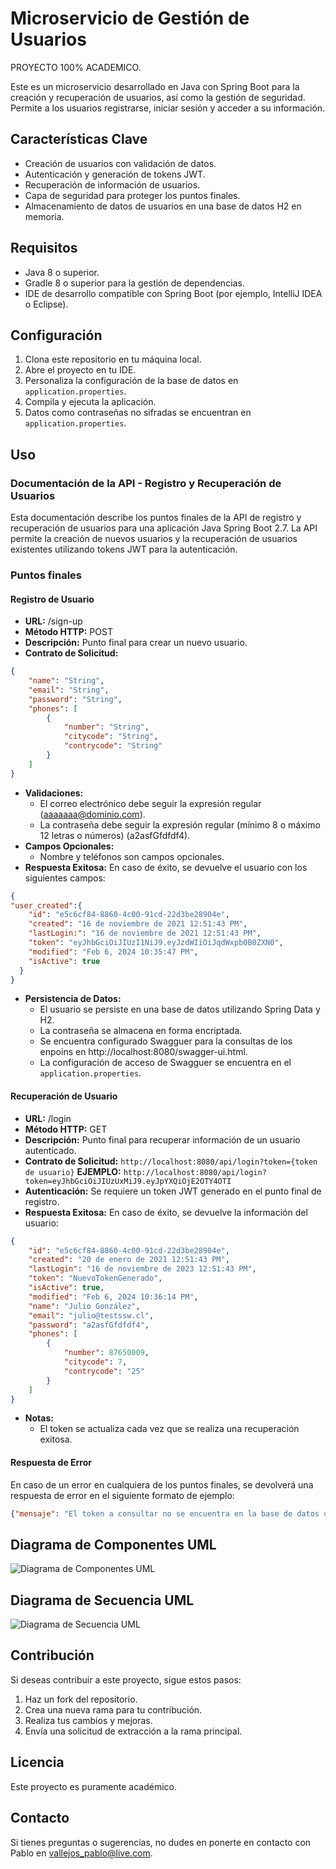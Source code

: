 # Microservicio de Gestión de Usuarios
PROYECTO 100% ACADEMICO.

Este es un microservicio desarrollado en Java con Spring Boot para la creación y recuperación de usuarios, así como la gestión de seguridad. Permite a los usuarios registrarse, iniciar sesión y acceder a su información.
  

## Características Clave
- Creación de usuarios con validación de datos.
- Autenticación y generación de tokens JWT.
- Recuperación de información de usuarios.
- Capa de seguridad para proteger los puntos finales.
- Almacenamiento de datos de usuarios en una base de datos H2 en memoria.

## Requisitos
- Java 8 o superior.
- Gradle 8 o superior para la gestión de dependencias.
- IDE de desarrollo compatible con Spring Boot (por ejemplo, IntelliJ IDEA o Eclipse).

## Configuración
1. Clona este repositorio en tu máquina local.
2. Abre el proyecto en tu IDE.
3. Personaliza la configuración de la base de datos en `application.properties`.
4. Compila y ejecuta la aplicación.
5. Datos como contraseñas no sifradas se encuentran en `application.properties`.

## Uso
### Documentación de la API - Registro y Recuperación de Usuarios

Esta documentación describe los puntos finales de la API de registro y recuperación de usuarios para una aplicación Java Spring Boot 2.7. La API permite la creación de nuevos usuarios y la recuperación de usuarios existentes utilizando tokens JWT para la autenticación.

### Puntos finales
#### Registro de Usuario
- **URL:** /sign-up
- **Método HTTP:** POST
- **Descripción:** Punto final para crear un nuevo usuario.
- **Contrato de Solicitud:**
```json
{
    "name": "String",
    "email": "String",
    "password": "String",
    "phones": [
        {
            "number": "String",
            "citycode": "String",
            "contrycode": "String"
        }
    ]
}
```
- **Validaciones:**
  - El correo electrónico debe seguir la expresión regular (aaaaaaa@dominio.com).
  - La contraseña debe seguir la expresión regular (mínimo 8 o máximo 12 letras o números) (a2asfGfdfdf4).
- **Campos Opcionales:**
  - Nombre y teléfonos son campos opcionales.
- **Respuesta Exitosa:**
  En caso de éxito, se devuelve el usuario con los siguientes campos:
```json
{  
"user_created":{
    "id": "e5c6cf84-8860-4c00-91cd-22d3be28904e",
    "created": "16 de noviembre de 2021 12:51:43 PM",
    "lastLogin:": "16 de noviembre de 2021 12:51:43 PM",
    "token": "eyJhbGciOiJIUzI1NiJ9.eyJzdWIiOiJqdWxpb0B0ZXN0",
    "modified": "Feb 6, 2024 10:35:47 PM",
    "isActive": true
  }
}
```
- **Persistencia de Datos:**
  - El usuario se persiste en una base de datos utilizando Spring Data y H2.
  - La contraseña se almacena en forma encriptada.
  - Se encuentra configurado Swagguer para la consultas de los enpoins en http://localhost:8080/swagger-ui.html.
  - La configuración de acceso de Swagguer se encuentra en el `application.properties`.

#### Recuperación de Usuario
- **URL:** /login
- **Método HTTP:** GET
- **Descripción:** Punto final para recuperar información de un usuario autenticado.
- **Contrato de Solicitud:**
  `http://localhost:8080/api/login?token={token de usuario}`
  **EJEMPLO:** `http://localhost:8080/api/login?token=eyJhbGciOiJIUzUxMiJ9.eyJpYXQiOjE2OTY4OTI`
- **Autenticación:** Se requiere un token JWT generado en el punto final de registro.
- **Respuesta Exitosa:**
  En caso de éxito, se devuelve la información del usuario:
```json
{
    "id": "e5c6cf84-8860-4c00-91cd-22d3be28904e",
    "created": "20 de enero de 2021 12:51:43 PM",
    "lastLogin": "16 de noviembre de 2023 12:51:43 PM",
    "token": "NuevoTokenGenerado",
    "isActive": true,
    "modified": "Feb 6, 2024 10:36:14 PM",
    "name": "Julio González",
    "email": "julio@testssw.cl",
    "password": "a2asfGfdfdf4",
    "phones": [
        {
            "number": 87650009,
            "citycode": 7,
            "contrycode": "25"
        }
    ]
}
```
- **Notas:**
  - El token se actualiza cada vez que se realiza una recuperación exitosa.

#### Respuesta de Error
En caso de un error en cualquiera de los puntos finales, se devolverá una respuesta de error en el siguiente formato de ejemplo:
```json
{"mensaje": "El token a consultar no se encuentra en la base de datos o es incorrecto"}
```

## Diagrama de Componentes UML
![Diagrama de Componentes UML](https://github.com/pablovass/userManagement/blob/main/src/main/resources/docs/userComponent.png?raw=true)

## Diagrama de Secuencia UML
![Diagrama de Secuencia UML](https://github.com/pablovass/userManagement/blob/main/src/main/resources/docs/userSequence.png?raw=true)

## Contribución
Si deseas contribuir a este proyecto, sigue estos pasos:
1. Haz un fork del repositorio.
2. Crea una nueva rama para tu contribución.
3. Realiza tus cambios y mejoras.
4. Envía una solicitud de extracción a la rama principal.

## Licencia
Este proyecto es puramente académico.

## Contacto
Si tienes preguntas o sugerencias, no dudes en ponerte en contacto con Pablo en vallejos_pablo@live.com.